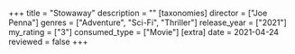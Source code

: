 +++
title = "Stowaway"
description = ""
[taxonomies]
director = ["Joe Penna"] 
genres = ["Adventure", "Sci-Fi", "Thriller"]
release_year = ["2021"]
my_rating = ["3"]
consumed_type = ["Movie"]
[extra]
date = 2021-04-24
reviewed = false
+++
